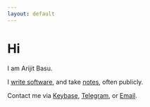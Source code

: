 ```yaml
---
layout: default
---
```


# Hi

I am Arijit Basu.

I [write software][1], and take [notes][2], often publicly.

Contact me via [Keybase][3], [Telegram][4], or [Email][5].

[1]: https://github.com/sayanarijit
[2]: /notes
[3]: https://keybase.io/Keybase
[4]: https://t.me/sayanarijit
[5]: mailto:hi@arijitbasu.in
